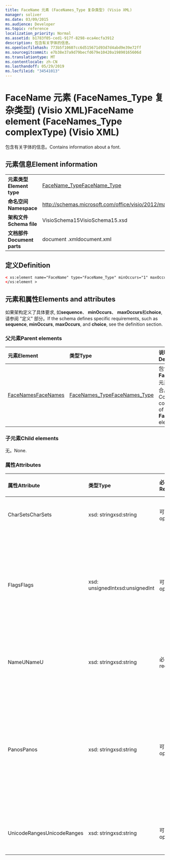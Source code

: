```yaml
---
title: FaceName 元素 (FaceNames_Type 复杂类型) (Visio XML)
manager: soliver
ms.date: 03/09/2015
ms.audience: Developer
ms.topic: reference
localization_priority: Normal
ms.assetid: b1783f05-ced1-917f-8298-eca4ecfa3912
description: 包含有关字体的信息。
ms.openlocfilehash: 773b5f10607cc6d515671d93d7d4abd9e39e72ff
ms.sourcegitcommit: e7b38e37a9d79becfd679e10420a19890165606d
ms.translationtype: MT
ms.contentlocale: zh-CN
ms.lasthandoff: 05/29/2019
ms.locfileid: "34541013"
---
```

# <a name="facename-element-facenamestype-complextype-visio-xml"></a><span data-ttu-id="45966-103">FaceName 元素 (FaceNames_Type 复杂类型) (Visio XML)</span><span class="sxs-lookup"><span data-stu-id="45966-103">FaceName element (FaceNames_Type complexType) (Visio XML)</span></span>

<span data-ttu-id="45966-104">包含有关字体的信息。</span><span class="sxs-lookup"><span data-stu-id="45966-104">Contains information about a font.</span></span>
  
## <a name="element-information"></a><span data-ttu-id="45966-105">元素信息</span><span class="sxs-lookup"><span data-stu-id="45966-105">Element information</span></span>

|||
|:-----|:-----|
|<span data-ttu-id="45966-106">**元素类型**</span><span class="sxs-lookup"><span data-stu-id="45966-106">**Element type**</span></span> <br/> |[<span data-ttu-id="45966-107">FaceName_Type</span><span class="sxs-lookup"><span data-stu-id="45966-107">FaceName_Type</span></span>](facename_type-complextypevisio-xml.md) <br/> |
|<span data-ttu-id="45966-108">**命名空间**</span><span class="sxs-lookup"><span data-stu-id="45966-108">**Namespace**</span></span> <br/> |http://schemas.microsoft.com/office/visio/2012/main  <br/> |
|<span data-ttu-id="45966-109">**架构文件**</span><span class="sxs-lookup"><span data-stu-id="45966-109">**Schema file**</span></span> <br/> |<span data-ttu-id="45966-110">VisioSchema15</span><span class="sxs-lookup"><span data-stu-id="45966-110">VisioSchema15.xsd</span></span>  <br/> |
|<span data-ttu-id="45966-111">**文档部件**</span><span class="sxs-lookup"><span data-stu-id="45966-111">**Document parts**</span></span> <br/> |<span data-ttu-id="45966-112">document .xml</span><span class="sxs-lookup"><span data-stu-id="45966-112">document.xml</span></span>  <br/> |
   
## <a name="definition"></a><span data-ttu-id="45966-113">定义</span><span class="sxs-lookup"><span data-stu-id="45966-113">Definition</span></span>

```XML
< xs:element name="FaceName" type="FaceName_Type" minOccurs="1" maxOccurs="unbounded" >
</xs:element > 
```

## <a name="elements-and-attributes"></a><span data-ttu-id="45966-114">元素和属性</span><span class="sxs-lookup"><span data-stu-id="45966-114">Elements and attributes</span></span>

<span data-ttu-id="45966-115">如果架构定义了具体要求, 如**sequence**、 **minOccurs**、 **maxOccurs**和**choice**, 请参阅 "定义" 部分。</span><span class="sxs-lookup"><span data-stu-id="45966-115">If the schema defines specific requirements, such as **sequence**, **minOccurs**, **maxOccurs**, and **choice**, see the definition section.</span></span> 
  
### <a name="parent-elements"></a><span data-ttu-id="45966-116">父元素</span><span class="sxs-lookup"><span data-stu-id="45966-116">Parent elements</span></span>

|<span data-ttu-id="45966-117">**元素**</span><span class="sxs-lookup"><span data-stu-id="45966-117">**Element**</span></span>|<span data-ttu-id="45966-118">**类型**</span><span class="sxs-lookup"><span data-stu-id="45966-118">**Type**</span></span>|<span data-ttu-id="45966-119">**说明**</span><span class="sxs-lookup"><span data-stu-id="45966-119">**Description**</span></span>|
|:-----|:-----|:-----|
|[<span data-ttu-id="45966-120">FaceNames</span><span class="sxs-lookup"><span data-stu-id="45966-120">FaceNames</span></span>](facenames-element-visiodocument_type-complextypevisio-xml.md) <br/> |[<span data-ttu-id="45966-121">FaceNames_Type</span><span class="sxs-lookup"><span data-stu-id="45966-121">FaceNames_Type</span></span>](facenames_type-complextypevisio-xml.md) <br/> |<span data-ttu-id="45966-122">包含**FaceName**元素的集合。</span><span class="sxs-lookup"><span data-stu-id="45966-122">Contains a collection of **FaceName** elements.</span></span>  <br/> |
   
### <a name="child-elements"></a><span data-ttu-id="45966-123">子元素</span><span class="sxs-lookup"><span data-stu-id="45966-123">Child elements</span></span>

<span data-ttu-id="45966-124">无。</span><span class="sxs-lookup"><span data-stu-id="45966-124">None.</span></span>
  
### <a name="attributes"></a><span data-ttu-id="45966-125">属性</span><span class="sxs-lookup"><span data-stu-id="45966-125">Attributes</span></span>

|<span data-ttu-id="45966-126">**属性**</span><span class="sxs-lookup"><span data-stu-id="45966-126">**Attribute**</span></span>|<span data-ttu-id="45966-127">**类型**</span><span class="sxs-lookup"><span data-stu-id="45966-127">**Type**</span></span>|<span data-ttu-id="45966-128">**必需**</span><span class="sxs-lookup"><span data-stu-id="45966-128">**Required**</span></span>|<span data-ttu-id="45966-129">**描述**</span><span class="sxs-lookup"><span data-stu-id="45966-129">**Description**</span></span>|<span data-ttu-id="45966-130">**可能的值**</span><span class="sxs-lookup"><span data-stu-id="45966-130">**Possible values**</span></span>|
|:-----|:-----|:-----|:-----|:-----|
|<span data-ttu-id="45966-131">CharSets</span><span class="sxs-lookup"><span data-stu-id="45966-131">CharSets</span></span>  <br/> |<span data-ttu-id="45966-132">xsd: string</span><span class="sxs-lookup"><span data-stu-id="45966-132">xsd:string</span></span>  <br/> |<span data-ttu-id="45966-133">可选</span><span class="sxs-lookup"><span data-stu-id="45966-133">optional</span></span>  <br/> |<span data-ttu-id="45966-134">受支持的字体字符集。</span><span class="sxs-lookup"><span data-stu-id="45966-134">The supported character sets of the font.</span></span>  <br/> |<span data-ttu-id="45966-135">Xsd: string 类型的值。</span><span class="sxs-lookup"><span data-stu-id="45966-135">Values of the xsd:string type.</span></span>  <br/> |
|<span data-ttu-id="45966-136">Flags</span><span class="sxs-lookup"><span data-stu-id="45966-136">Flags</span></span>  <br/> |<span data-ttu-id="45966-137">xsd: unsignedInt</span><span class="sxs-lookup"><span data-stu-id="45966-137">xsd:unsignedInt</span></span>  <br/> |<span data-ttu-id="45966-138">可选</span><span class="sxs-lookup"><span data-stu-id="45966-138">optional</span></span>  <br/> |<span data-ttu-id="45966-139">指示以下内容的标志: 缺少字体、默认字体、中文字体、复杂字体、垂直字体和字体类型。</span><span class="sxs-lookup"><span data-stu-id="45966-139">Flags that indicate the following: missing font, default font, asian font, complex font, vertical font, and font type.</span></span>  <br/> |<span data-ttu-id="45966-140">Xsd: unsignedInt 类型的值。</span><span class="sxs-lookup"><span data-stu-id="45966-140">Values of the xsd:unsignedInt type.</span></span>  <br/> |
|<span data-ttu-id="45966-141">NameU</span><span class="sxs-lookup"><span data-stu-id="45966-141">NameU</span></span>  <br/> |<span data-ttu-id="45966-142">xsd: string</span><span class="sxs-lookup"><span data-stu-id="45966-142">xsd:string</span></span>  <br/> |<span data-ttu-id="45966-143">必需</span><span class="sxs-lookup"><span data-stu-id="45966-143">required</span></span>  <br/> |<span data-ttu-id="45966-144">UTF-16 Unicode 字符串形式的字体名称。</span><span class="sxs-lookup"><span data-stu-id="45966-144">The name of the font as a UTF-16 Unicode string.</span></span>  <br/> ||
|<span data-ttu-id="45966-145">Panos</span><span class="sxs-lookup"><span data-stu-id="45966-145">Panos</span></span>  <br/> |<span data-ttu-id="45966-146">xsd: string</span><span class="sxs-lookup"><span data-stu-id="45966-146">xsd:string</span></span>  <br/> |<span data-ttu-id="45966-147">可选</span><span class="sxs-lookup"><span data-stu-id="45966-147">optional</span></span>  <br/> |<span data-ttu-id="45966-148">字体的 panose 签名。</span><span class="sxs-lookup"><span data-stu-id="45966-148">The panose signature for the font.</span></span> <span data-ttu-id="45966-149">Panose 是一个分类系统, 用于根据其视觉特征对它们进行分类。</span><span class="sxs-lookup"><span data-stu-id="45966-149">Panose is a classification system for typefaces that categorizes them based upon their visual characteristics.</span></span>  <br/> |<span data-ttu-id="45966-150">Xsd: string 类型的值。</span><span class="sxs-lookup"><span data-stu-id="45966-150">Values of the xsd:string type.</span></span>  <br/> |
|<span data-ttu-id="45966-151">UnicodeRanges</span><span class="sxs-lookup"><span data-stu-id="45966-151">UnicodeRanges</span></span>  <br/> |<span data-ttu-id="45966-152">xsd: string</span><span class="sxs-lookup"><span data-stu-id="45966-152">xsd:string</span></span>  <br/> |<span data-ttu-id="45966-153">可选</span><span class="sxs-lookup"><span data-stu-id="45966-153">optional</span></span>  <br/> |<span data-ttu-id="45966-154">所支持的字体的 Unicode 范围。</span><span class="sxs-lookup"><span data-stu-id="45966-154">The supported Unicode ranges of the font.</span></span>  <br/> |<span data-ttu-id="45966-155">Xsd: string 类型的值。</span><span class="sxs-lookup"><span data-stu-id="45966-155">Values of the xsd:string type.</span></span>  <br/> |
   

